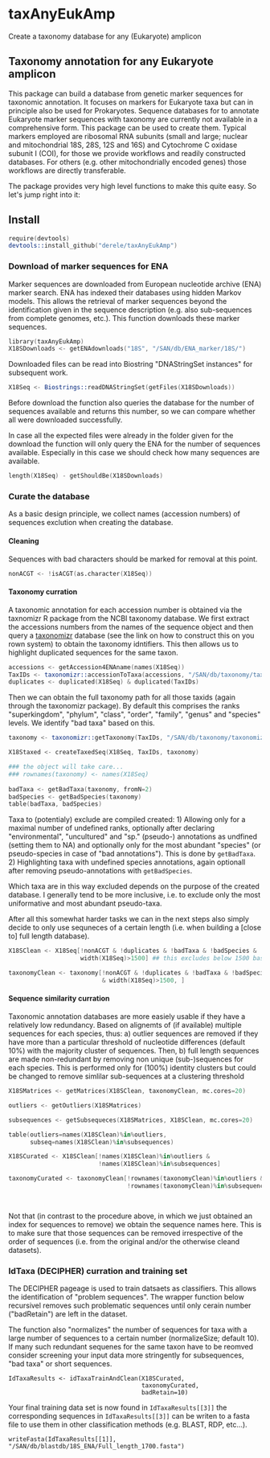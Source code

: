 # taxAnyEukAmp

Create a taxonomy database for any (Eukaryote) amplicon

## Taxonomy annotation for any Eukaryote amplicon

This package can build a database from genetic marker sequences for
taxonomic annotation. It focuses on markers for Eukaryote taxa but can
in principle also be used for Prokaryotes. Sequence databases for to
annotate Eukaryote marker sequences with taxonomy are currently not
available in a comprehensive form. This package can be used to create
them. Typical markers employed are ribosomal RNA subunits (small and
large; nuclear and mitochondrial 18S, 28S, 12S and 16S) and Cytochrome
C oxidase subunit I (COI), for those we provide workflows and readily
constructed databases. For others (e.g. other mitochondrially encoded
genes) those workflows are directly transferable.

The package provides very high level functions to make this quite
easy. So let's jump right into it: 

## Install
```S
require(devtools)
devtools::install_github("derele/taxAnyEukAmp")
```

### Download of marker sequences for ENA

Marker sequences are downloaded from European nucleotide archive (ENA)
marker search. ENA has indexed their databases using hidden Markov
models. This allows the retrieval of marker sequences beyond the
identification given in the sequence description (e.g. also
sub-sequences from complete genomes, etc.). This function downloads
these marker sequences. 


```S
library(taxAnyEukAmp)
X18SDownloads <- getENAdownloads("18S", "/SAN/db/ENA_marker/18S/")
```
Downloaded files can be read into Biostring "DNAStringSet instances"
for subsequent work.

```S
X18Seq <- Biostrings::readDNAStringSet(getFiles(X18SDownloads))
```

Before download the function also queries the database for the number
of sequences available and returns this number, so we can compare
whether all were downloaded successfully.

In case all the expected files were already in the folder given for
the download the function will only query the ENA for the number of
sequences available. Especially in this case we should check how many
sequences are available. 

```S
length(X18Seq) - getShouldBe(X18SDownloads)
```

### Curate the database

As a basic design principle, we collect names (accession numbers) of
sequences exclution when creating the database.

#### Cleaning

Sequences with bad characters should be marked for removal at this
point.

```S
nonACGT <- !isACGT(as.character(X18Seq))
```

#### Taxonomy curration

A taxonomic annotation for each accession number is obtained via the
taxnomizr R package from the NCBI taxonomy database. We first extract
the accessions numbers from the names of the sequence object and then
query a [taxonomizr](https://github.com/sherrillmix/taxonomizr)
database (see the link on how to construct this on you rown system) to
obtain the taxonomy idntifiers. This then allows us to highlight
duplicated sequences for the same taxon.

```S
accessions <- getAccession4ENAname(names(X18Seq))
TaxIDs <- taxonomizr::accessionToTaxa(accessions, "/SAN/db/taxonomy/taxonomizr.sql")
duplicates <- duplicated(X18Seq) & duplicated(TaxIDs)           
```

Then we can obtain the full taxonomy path for all those taxids (again
through the taxonomizr package). By default this comprises the ranks
"superkingdom", "phylum", "class", "order", "family", "genus" and
"species" levels. We identify "bad taxa" based on this.


```S
taxonomy <- taxonomizr::getTaxonomy(TaxIDs, "/SAN/db/taxonomy/taxonomizr.sql")

X18Staxed <- createTaxedSeq(X18Seq, TaxIDs, taxonomy)

### the object will take care...          
### rownames(taxonomy) <- names(X18Seq)
          
badTaxa <- getBadTaxa(taxonomy, fromN=2)
badSpecies <- getBadSpecies(taxonomy)         
table(badTaxa, badSpecies)
```

Taxa to (potentialy) exclude are compiled created: 1) Allowing only
for a maximal number of undefined ranks, optionally after declaring
"environmental", "uncultured" and "sp."  (pseudo-) annotations as
undfined (setting them to NA) and optionally only for the most
abundant "species" (or pseudo-species in case of "bad
annotations"). This is done by ```getBadTaxa```. 2) Highlighting taxa
with undefined species annotations, again optionall after removing
pseudo-annotations with ```getBadSpecies```.

Which taxa are in this way excluded depends on the purpose of the
created database. I generally tend to be more inclusive, i.e. to
exclude only the most uniformative and most abundant pseudo-taxa.


After all this somewhat harder tasks we can in the next steps also
simply decide to only use sequneces of a certain length (i.e. when
building a [close to] full length database).

```S
X18SClean <- X18Seq[!nonACGT & !duplicates & !badTaxa & !badSpecies &
                    width(X18Seq)>1500] ## this excludes below 1500 bases

taxonomyClean <- taxonomy[!nonACGT & !duplicates & !badTaxa & !badSpecies
                          & width(X18Seq)>1500, ]  
```

#### Sequence similarity curration

Taxonomic annotation databases are more easiely usable if they have a
relatively low redundancy.  Based on alignemts of (if available)
multiple sequences for each species, thus: a) outlier sequences are
removed if they have more than a particular threshold of nucleotide
differences (default 10%) with the majority cluster of
sequences. Then, b) full length sequences are made non-redundant by
removing non unique (sub-)sequences for each species. This is
performed only for (100%) identity clusters but could be changed to
remove simlilar sub-sequences at a clustering threshold


```S
X18SMatrices <- getMatrices(X18SClean, taxonomyClean, mc.cores=20)

outliers <- getOutliers(X18SMatrices)

subsequences <- getSubsequeces(X18SMatrices, X18SClean, mc.cores=20)

table(outliers=names(X18SClean)%in%outliers,
      subseq=names(X18SClean)%in%subsequences)

X18SCurated <- X18SClean[!names(X18SClean)%in%outliers &
                         !names(X18SClean)%in%subsequences]

taxonomyCurated <- taxonomyClean[!rownames(taxonomyClean)%in%outliers &
                                 !rownames(taxonomyClean)%in%subsequences, ]

                         
```

Not that (in contrast to the procedure above, in which we just
obtained an index for sequences to remove) we obtain the sequence
names here. This is to make sure that those sequences can be removed
irrespective of the order of sequences (i.e. from the original and/or
the otherwise cleand datasets).


### IdTaxa (DECIPHER) curration and training set

The DECIPHER pageage is used to train datsaets as classifiers. This
allows the identification of "problem sequences". The wrapper function
below recursivel removes such problematic sequences until only cerain
number ("badRetain") are left in the dataset.

The function also "normalizes" the number of sequences for taxa with a
large number of sequences to a certain number (normalizeSize; default
10). If many such redundant sequenes for the same taxon have to be
reomved consider screening your input data more stringently for
subsequences, "bad taxa" or short sequences. 


```
IdTaxaResults <- idTaxaTrainAndClean(X18SCurated, 
                                     taxonomyCurated,
                                     badRetain=10)
```

Your final training data set is now found in ```IdTaxaResults[[3]]```
the corresponding sequences in ```IdTaxaResults[[3]]``` can be writen
to a fasta file to use them in other classification methods
(e.g. BLAST, RDP, etc...).

```
writeFasta(IdTaxaResults[[1]], "/SAN/db/blastdb/18S_ENA/Full_length_1700.fasta")
```
